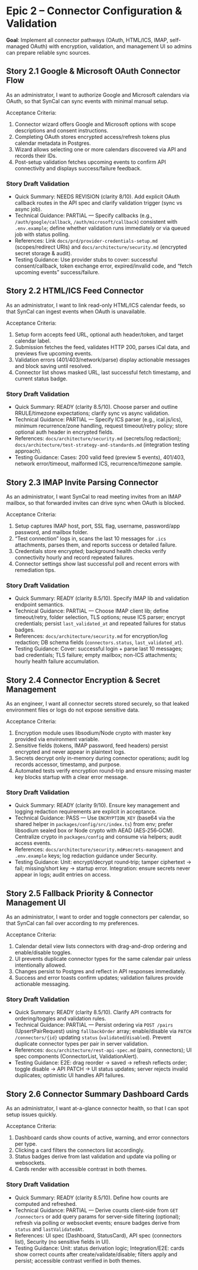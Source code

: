 # Epic 2 – Connector Configuration & Validation
**Goal**: Implement all connector pathways (OAuth, HTML/ICS, IMAP, self-managed OAuth) with encryption, validation, and management UI so admins can prepare reliable sync sources.

## Story 2.1 Google & Microsoft OAuth Connector Flow
As an administrator,
I want to authorize Google and Microsoft calendars via OAuth,
so that SynCal can sync events with minimal manual setup.

Acceptance Criteria:
1. Connector wizard offers Google and Microsoft options with scope descriptions and consent instructions.
2. Completing OAuth stores encrypted access/refresh tokens plus calendar metadata in Postgres.
3. Wizard allows selecting one or more calendars discovered via API and records their IDs.
4. Post-setup validation fetches upcoming events to confirm API connectivity and displays success/failure feedback.

### Story Draft Validation
- Quick Summary: NEEDS REVISION (clarity 8/10). Add explicit OAuth callback routes in the API spec and clarify validation trigger (sync vs async job).
- Technical Guidance: PARTIAL — Specify callbacks (e.g., `/auth/google/callback`, `/auth/microsoft/callback`) consistent with `.env.example`; define whether validation runs immediately or via queued job with status polling.
- References: Link `docs/prd/provider-credentials-setup.md` (scopes/redirect URIs) and `docs/architecture/security.md` (encrypted secret storage & audit).
- Testing Guidance: Use provider stubs to cover: successful consent/callback, token exchange error, expired/invalid code, and “fetch upcoming events” success/failure.

## Story 2.2 HTML/ICS Feed Connector
As an administrator,
I want to link read-only HTML/ICS calendar feeds,
so that SynCal can ingest events when OAuth is unavailable.

Acceptance Criteria:
1. Setup form accepts feed URL, optional auth header/token, and target calendar label.
2. Submission fetches the feed, validates HTTP 200, parses iCal data, and previews five upcoming events.
3. Validation errors (401/403/network/parse) display actionable messages and block saving until resolved.
4. Connector list shows masked URL, last successful fetch timestamp, and current status badge.

### Story Draft Validation
- Quick Summary: READY (clarity 8.5/10). Choose parser and outline RRULE/timezone expectations; clarify sync vs async validation.
- Technical Guidance: PARTIAL — Specify ICS parser (e.g., ical.js/ics), minimum recurrence/zone handling, request timeout/retry policy; store optional auth header in encrypted fields.
- References: `docs/architecture/security.md` (secrets/log redaction); `docs/architecture/test-strategy-and-standards.md` (integration testing approach).
- Testing Guidance: Cases: 200 valid feed (preview 5 events), 401/403, network error/timeout, malformed ICS, recurrence/timezone sample.

## Story 2.3 IMAP Invite Parsing Connector
As an administrator,
I want SynCal to read meeting invites from an IMAP mailbox,
so that forwarded invites can drive sync when OAuth is blocked.

Acceptance Criteria:
1. Setup captures IMAP host, port, SSL flag, username, password/app password, and mailbox folder.
2. “Test connection” logs in, scans the last 10 messages for `.ics` attachments, parses them, and reports success or detailed failure.
3. Credentials store encrypted; background health checks verify connectivity hourly and record repeated failures.
4. Connector settings show last successful poll and recent errors with remediation tips.

### Story Draft Validation
- Quick Summary: READY (clarity 8.5/10). Specify IMAP lib and validation endpoint semantics.
- Technical Guidance: PARTIAL — Choose IMAP client lib; define timeout/retry, folder selection, TLS options; reuse ICS parser; encrypt credentials; persist `last_validated_at` and repeated failures for status badges.
- References: `docs/architecture/security.md` for encryption/log redaction; DB schema fields (`connectors.status`, `last_validated_at`).
- Testing Guidance: Cover: successful login + parse last 10 messages; bad credentials; TLS failure; empty mailbox; non-ICS attachments; hourly health failure accumulation.

## Story 2.4 Connector Encryption & Secret Management
As an engineer,
I want all connector secrets stored securely,
so that leaked environment files or logs do not expose sensitive data.

Acceptance Criteria:
1. Encryption module uses libsodium/Node crypto with master key provided via environment variable.
2. Sensitive fields (tokens, IMAP password, feed headers) persist encrypted and never appear in plaintext logs.
3. Secrets decrypt only in-memory during connector operations; audit log records accessor, timestamp, and purpose.
4. Automated tests verify encryption round-trip and ensure missing master key blocks startup with a clear error message.

### Story Draft Validation
- Quick Summary: READY (clarity 9/10). Ensure key management and logging redaction requirements are explicit in acceptance.
- Technical Guidance: PASS — Use `ENCRYPTION_KEY` (base64 via the shared helper in `packages/config/src/index.ts`) from env; prefer libsodium sealed box or Node crypto with AEAD (AES‑256‑GCM). Centralize crypto in `packages/config` and consume via helpers; audit access events.
- References: `docs/architecture/security.md#secrets-management` and `.env.example` keys; log redaction guidance under Security.
- Testing Guidance: Unit: encrypt/decrypt round‑trip; tamper ciphertext → fail; missing/short key → startup error. Integration: ensure secrets never appear in logs; audit entries on access.

## Story 2.5 Fallback Priority & Connector Management UI
As an administrator,
I want to order and toggle connectors per calendar,
so that SynCal can fail over according to my preferences.

Acceptance Criteria:
1. Calendar detail view lists connectors with drag-and-drop ordering and enable/disable toggles.
2. UI prevents duplicate connector types for the same calendar pair unless intentionally allowed.
3. Changes persist to Postgres and reflect in API responses immediately.
4. Success and error toasts confirm updates; validation failures provide actionable messaging.

### Story Draft Validation
- Quick Summary: READY (clarity 8.5/10). Clarify API contracts for ordering/toggles and validation rules.
- Technical Guidance: PARTIAL — Persist ordering via `POST /pairs` (UpsertPairRequest) using `fallbackOrder` array; enable/disable via `PATCH /connectors/{id}` updating `status` (`validated`/`disabled`). Prevent duplicate connector types per pair in server validation.
- References: `docs/architecture/rest-api-spec.md` (pairs, connectors); UI spec components (ConnectorList, ValidationAlert).
- Testing Guidance: E2E: drag reorder → saved → refresh reflects order; toggle disable → API PATCH → UI status updates; server rejects invalid duplicates; optimistic UI handles API failures.

## Story 2.6 Connector Summary Dashboard Cards
As an administrator,
I want at-a-glance connector health,
so that I can spot setup issues quickly.

Acceptance Criteria:
1. Dashboard cards show counts of active, warning, and error connectors per type.
2. Clicking a card filters the connectors list accordingly.
3. Status badges derive from last validation and update via polling or websockets.
4. Cards render with accessible contrast in both themes.

### Story Draft Validation
- Quick Summary: READY (clarity 8.5/10). Define how counts are computed and refreshed.
- Technical Guidance: PARTIAL — Derive counts client‑side from `GET /connectors` or add query params for server‑side filtering (optional); refresh via polling or websocket events; ensure badges derive from `status` and `lastValidatedAt`.
- References: UI spec (Dashboard, StatusCard), API spec (connectors list), Security (no sensitive fields in UI).
- Testing Guidance: Unit: status derivation logic; Integration/E2E: cards show correct counts after create/validate/disable; filters apply and persist; accessible contrast verified in both themes.
